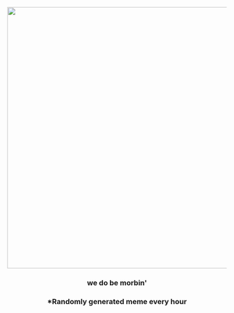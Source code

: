 <p align="center">
        <img src="https://i.redd.it/2pqcp6jgcv191.png" width="600" height="600">
        </p>
        <h3 align="center">we do be morbin'</h3>
        <h3 align="center">*Randomly generated meme every hour</h3>
    